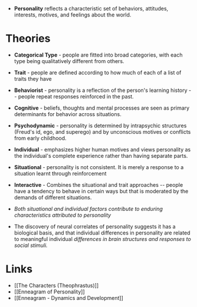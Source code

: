
* **Personality** reflects a characteristic set of behaviors, attitudes, interests, motives, and feelings about the world.

# Theories
* **Categorical Type** - people are fitted into broad categories, with each type being qualitatively different from others.
* **Trait** - people are defined according to how much of each of a list of traits they have
* **Behaviorist** - personality is a reflection of the person's learning history -- people repeat responses reinforced in the past. 
* **Cognitive** - beliefs, thoughts and mental processes are seen as primary determinants for  behavior across situations.
* **Psychodynamic** - personality is determined by intrapsychic structures (Freud's id, ego, and superego) and by unconscious motives or conflicts from early childhood.
* **Individual** - emphasizes higher human motives and views personality as the individual's complete experience rather than having separate parts.
* **Situational** - personality is not consistent. It is merely a response to a situation learnt through reinforcement
* **Interactive** - Combines the situational and trait approaches -- people have a tendency to behave in certain ways but that is moderated by the demands of different situations.


* *Both situational and individual factors contribute to enduring characteristics attributed to personality* 
* The discovery of neural correlates of personality suggests it has a biological basis, and that individual differences in personality are related to meaningful individual *differences in brain structures and responses to social stimuli.*

# Links 
* [[The Characters (Theophrastus)]]
* [[Enneagram of Personality]]
* [[Enneagram - Dynamics and Development]]
